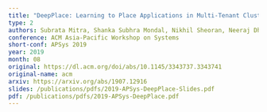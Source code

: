 ```yaml
---
title: "DeepPlace: Learning to Place Applications in Multi-Tenant Clusters"
type: 2
authors: Subrata Mitra, Shanka Subhra Mondal, Nikhil Sheoran, Neeraj Dhake, Ravinder Nehra and Ramanuja Simha
conference: ACM Asia-Pacific Workshop on Systems
short-conf: APSys 2019
year: 2019
month: 08
original: https://dl.acm.org/doi/abs/10.1145/3343737.3343741
original-name: acm
arxiv: https://arxiv.org/abs/1907.12916
slides: /publications/pdfs/2019-APSys-DeepPlace-Slides.pdf
pdf: /publications/pdfs/2019-APSys-DeepPlace.pdf
---
```

